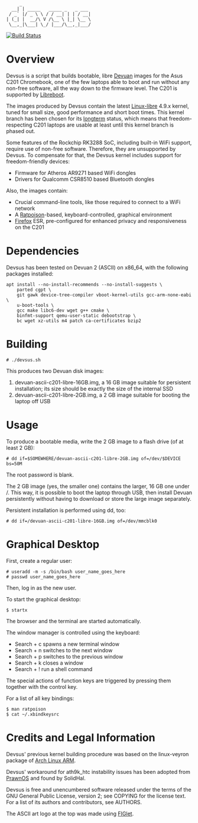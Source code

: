 ```
     _
  __| | _____   _____ _   _ ___
 / _` |/ _ \ \ / / __| | | / __|
| (_| |  __/\ V /\__ \ |_| \__ \
 \__,_|\___| \_/ |___/\__,_|___/
```

[![Build Status](https://travis-ci.org/dimkr/devsus.svg?branch=master)](https://travis-ci.org/dimkr/devsus)

Overview
========

Devsus is a script that builds bootable, libre [Devuan](http://www.devuan.org/) images for the Asus C201 Chromebook, one of the few laptops able to boot and run without any non-free software, all the way down to the firmware level. The C201 is supported by [Libreboot](http://www.libreboot.org/).

The images produced by Devsus contain the latest [Linux-libre](http://linux-libre.fsfla.org/) 4.9.x kernel, tuned for small size, good performance and short boot times. This kernel branch has been chosen for its [longterm](https://www.kernel.org/category/releases.html) status, which means that freedom-respecting C201 laptops are usable at least until this kernel branch is phased out.

Some features of the Rockchip RK3288 SoC, including built-in WiFi support, require use of non-free software. Therefore, they are unsupported by Devsus. To compensate for that, the Devsus kernel includes support for freedom-friendly devices:

* Firmware for Atheros AR9271 based WiFi dongles
* Drivers for Qualcomm CSR8510 based Bluetooth dongles

Also, the images contain:
* Crucial command-line tools, like those required to connect to a WiFi network
* A [Ratpoison](https://www.nongnu.org/ratpoison/)-based, keyboard-controlled, graphical environment
* [Firefox](https://www.mozilla.org/en-US/firefox/) ESR, pre-configured for enhanced privacy and responsiveness on the C201

Dependencies
============

Devsus has been tested on Devuan 2 (ASCII) on x86_64, with the following packages installed:

	apt install --no-install-recommends --no-install-suggests \
		parted cgpt \
		git gawk device-tree-compiler vboot-kernel-utils gcc-arm-none-eabi \
		u-boot-tools \
		gcc make libc6-dev wget g++ cmake \
		binfmt-support qemu-user-static debootstrap \
		bc wget xz-utils m4 patch ca-certificates bzip2

Building
========

	# ./devsus.sh

This produces two Devuan disk images:

1. devuan-ascii-c201-libre-16GB.img, a 16 GB image suitable for persistent installation; its size should be exactly the size of the internal SSD
2. devuan-ascii-c201-libre-2GB.img, a 2 GB image suitable for booting the laptop off USB

Usage
=====

To produce a bootable media, write the 2 GB image to a flash drive (of at least 2 GB):

	# dd if=$SOMEWHERE/devuan-ascii-c201-libre-2GB.img of=/dev/$DEVICE bs=50M

The root password is blank.

The 2 GB image (yes, the smaller one) contains the larger, 16 GB one under /. This way, it is possible to boot the laptop through USB, then install Devuan persistently without having to download or store the large image separately.

Persistent installation is performed using dd, too:

	# dd if=/devuan-ascii-c201-libre-16GB.img of=/dev/mmcblk0

Graphical Desktop
=================

First, create a regular user:

	# useradd -m -s /bin/bash user_name_goes_here
	# passwd user_name_goes_here

Then, log in as the new user.

To start the graphical desktop:

	$ startx

The browser and the terminal are started automatically.

The window manager is controlled using the keyboard:

* Search + c spawns a new terminal window
* Search + n switches to the next window
* Search + p switches to the previous window
* Search + k closes a window
* Search + ! run a shell command

The special actions of function keys are triggered by pressing them together with the control key.

For a list of all key bindings:

	$ man ratpoison
	$ cat ~/.xbindkeysrc

Credits and Legal Information
=============================

Devsus' previous kernel building procedure was based on the linux-veyron package
of [Arch Linux ARM](http://www.archlinuxarm.org/).

Devsus' workaround for ath9k_htc instability issues has been adopted from [PrawnOS](https://github.com/SolidHal/PrawnOS) and found by SolidHal.

Devsus is free and unencumbered software released under the terms of the GNU General Public License, version 2; see COPYING for the license text. For a list of its authors and contributors, see AUTHORS.

The ASCII art logo at the top was made using [FIGlet](http://www.figlet.org/).
